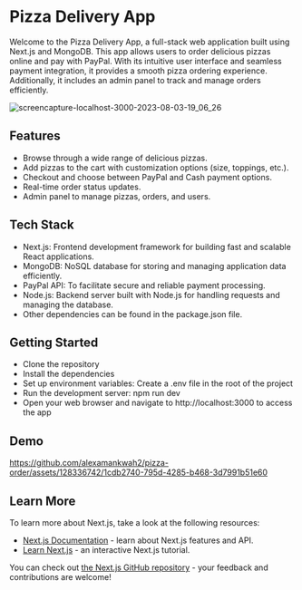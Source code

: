 # Pizza Delivery App
Welcome to the Pizza Delivery App, a full-stack web application built using Next.js and MongoDB. This app allows users to order delicious pizzas online and pay with PayPal. With its intuitive user interface and seamless payment integration, it provides a smooth pizza ordering experience. Additionally, it includes an admin panel to track and manage orders efficiently.

![screencapture-localhost-3000-2023-08-03-19_06_26](https://github.com/alexamankwah2/pizza-order/assets/128336742/2c5807c7-afcb-417b-858c-df67aa5b2dff)

## Features
- Browse through a wide range of delicious pizzas.
- Add pizzas to the cart with customization options (size, toppings, etc.).
- Checkout and choose between PayPal and Cash payment options.
- Real-time order status updates.
- Admin panel to manage pizzas, orders, and users.

## Tech Stack
- Next.js: Frontend development framework for building fast and scalable React applications.
- MongoDB: NoSQL database for storing and managing application data efficiently.
- PayPal API: To facilitate secure and reliable payment processing.
- Node.js: Backend server built with Node.js for handling requests and managing the database.
- Other dependencies can be found in the package.json file.

## Getting Started
- Clone the repository
- Install the dependencies
- Set up environment variables: Create a .env file in the root of the project
- Run the development server: npm run dev
- Open your web browser and navigate to http://localhost:3000 to access the app

## Demo 
https://github.com/alexamankwah2/pizza-order/assets/128336742/1cdb2740-795d-4285-b468-3d7991b51e60





## Learn More

To learn more about Next.js, take a look at the following resources:

- [Next.js Documentation](https://nextjs.org/docs) - learn about Next.js features and API.
- [Learn Next.js](https://nextjs.org/learn) - an interactive Next.js tutorial.

You can check out [the Next.js GitHub repository](https://github.com/vercel/next.js/) - your feedback and contributions are welcome!

